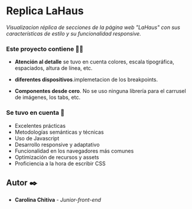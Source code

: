 # Replica LaHaus

_Visualizacion  réplica de  secciones de la página web "LaHaus"  con sus características de estilo y su funcionalidad responsive.​_

### Este proyecto contiene  🕵️‍♂️

- **Atención al detalle** se tuvo en cuenta colores, escala tipográfica, espaciados, altura de línea, etc.

- **diferentes dispositivos**.implemetacion de los breakpoints.

- **Componentes desde cero**. No se uso ninguna librería para el carrusel de imágenes, los tabs, etc.

### Se tuvo en cuenta 👀
* Excelentes prácticas
* Metodologías semánticas y técnicas
* Uso de Javascript
* Desarrollo responsive y adaptativo
* Funcionalidad en los navegadores más comunes
* Optimización de recursos y assets
* Proficiencia a la hora de escribir CSS

## Autor ✒️

* **Carolina Chitiva** - *Junior-front-end* 
